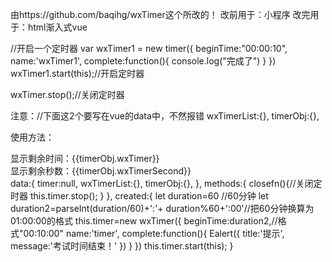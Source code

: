 
由https://github.com/baqihg/wxTimer这个所改的！
改前用于：小程序
改完用于：html渐入式vue

//开启一个定时器
var wxTimer1 = new timer({
    beginTime:"00:00:10",
    name:'wxTimer1',
    complete:function(){
        console.log("完成了")
    }
})
wxTimer1.start(this);//开启定时器

wxTimer.stop();//关闭定时器

注意：//下面这2个要写在vue的data中，不然报错
wxTimerList:{},
timerObj:{},

使用方法：

<div id="app">
 <div>显示剩余时间：{{timerObj.wxTimer}}</div>
 <div>显示剩余秒数：{{timerObj.wxTimerSecond}}</div>
  </div>
data:{
            timer:null,
            wxTimerList:{},
            timerObj:{},
            },
            methods:{
            closefn(){//关闭定时器
               this.timer.stop();
            }
            },
            created:{
                    let duration=60 //60分钟
                    let duration2=parseInt(duration/60)+':'+ duration%60+':00'//把60分钟换算为01:00:00的格式
                    this.timer=new wxTimer({
                        beginTime:duration2,//格式"00:10:00"
                        name:'timer',
                        complete:function(){
                            Ealert({
                                title:'提示',
                                message:'考试时间结束！'
                            })
                        }
                    })
                    this.timer.start(this);
            }
